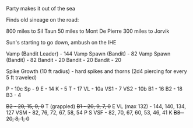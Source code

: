 Party makes it out of the sea

Finds old sineage on the road:

800 miles to Sil Taun
50 miles to Mont De Pierre
300 miles to Jorvik

Sun's starting to go down, ambush on the IHE

Vamp (Bandit Leader) - 144
Vamp Spawn (Bandit) - 82
Vamp Spawn (Bandit) - 82
Bandit - 20
Bandit - 20
Bandit - 20

Spike Growth (10 ft radius) - hard spikes and thorns (2d4 piercing for every 5 ft traveled)

P - 10c
Sp - 9
E - 14
K - 5
T - 17
VL - 10a
VS1 - 7
VS2 - 10b
B1 - 16
B2 - 18
B3 - 4

~~B2 - 20, 15, 9, 0~~
T (grappled)
~~B1 - 20, 9, 7, 0~~
E
VL (max 132) - 144, 140, 134, 127
VSM - 82, 76, 72, 67, 58, 54
P
S
VSF - 82, 70, 67, 60, 53, 46, 41
K
~~B3 - 20, 8, 1, 0~~

